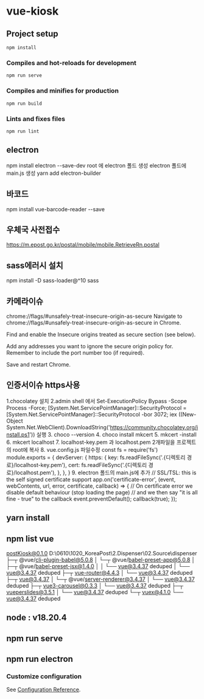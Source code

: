 # vue-kiosk

## Project setup
```
npm install
```

### Compiles and hot-reloads for development
```
npm run serve
```

### Compiles and minifies for production
```
npm run build
```

### Lints and fixes files
```
npm run lint
```

## electron 
npm install electron --save-dev
root 에 electron 폴드 생성
electron 폴드에 main.js 생성
yarn add electron-builder 

## 바코드
npm install vue-barcode-reader --save

## 우체국 사전접수
https://m.epost.go.kr/postal/mobile/mobile.RetrieveRn.postal

## sass에러시 설치
npm install -D sass-loader@^10 sass

## 카메라이슈
chrome://flags/#unsafely-treat-insecure-origin-as-secure
Navigate to chrome://flags/#unsafely-treat-insecure-origin-as-secure in Chrome.

Find and enable the Insecure origins treated as secure section (see below).

Add any addresses you want to ignore the secure origin policy for. Remember to include the port number too (if required).

Save and restart Chrome.

## 인증서이슈 https사용
1.chocolatey 설치
2.admin shell 에서 Set-ExecutionPolicy Bypass -Scope Process -Force; [System.Net.ServicePointManager]::SecurityProtocol = [System.Net.ServicePointManager]::SecurityProtocol -bor 3072; iex ((New-Object System.Net.WebClient).DownloadString('https://community.chocolatey.org/install.ps1')) 실행
3. choco --version
4. choco install mkcert
5. mkcert -install
6. mkcert localhost
7. localhost-key.pem 과 localhost.pem 2개파일을 프로젝트의 root에 복사
8. vue.config.js 파일수정
const fs = require('fs')
module.exports = {
  devServer: {
    https: {
      key: fs.readFileSync('.{디렉토리 경로}/localhost-key.pem'),
      cert: fs.readFileSync('.{디렉토리 경로}/localhost.pem'),
    },
  },
}
9. electron 폴드의 main.js에 추가
// SSL/TSL: this is the self signed certificate support
app.on('certificate-error', (event, webContents, url, error, certificate, callback) => {
    // On certificate error we disable default behaviour (stop loading the page)
    // and we then say "it is all fine - true" to the callback
    event.preventDefault();
    callback(true);
});


## yarn install

## npm list vue
postKiosk@0.1.0 D:\0610\1020_KoreaPost\2.Dispenser\02.Source\dispenser
├─┬ @vue/cli-plugin-babel@5.0.8
│ └─┬ @vue/babel-preset-app@5.0.8
│   ├─┬ @vue/babel-preset-jsx@1.4.0
│   │ └── vue@3.4.37 deduped
│   └── vue@3.4.37 deduped
├─┬ vue-router@4.4.3
│ └── vue@3.4.37 deduped
├─┬ vue@3.4.37
│ └─┬ @vue/server-renderer@3.4.37
│   └── vue@3.4.37 deduped
├─┬ vue3-carousel@0.3.3
│ └── vue@3.4.37 deduped
├─┬ vueperslides@3.5.1
│ └── vue@3.4.37 deduped
└─┬ vuex@4.1.0
  └── vue@3.4.37 deduped
  
## node : v18.20.4

## npm run serve
## npm run electron


### Customize configuration
See [Configuration Reference](https://cli.vuejs.org/config/).
